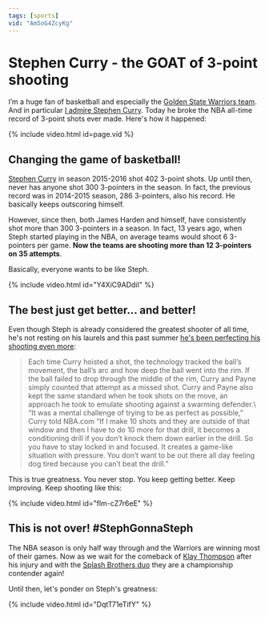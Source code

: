 ```yaml
---
tags: [sports]
vid: "Am5oG4ZcyKg"
---
```


# Stephen Curry - the GOAT of 3-point shooting

I’m a huge fan of basketball and especially the [Golden State Warriors team](/warriors/). And in particular [I admire Stephen Curry](/goldenstate/). Today he broke the NBA all-time record of 3-point shots ever made. Here's how it happened:

{% include video.html id=page.vid %}

<!--More-->

## Changing the game of basketball!

[Stephen Curry](https://en.wikipedia.org/wiki/Stephen_Curry) in season 2015-2016 shot 402 3-point shots. Up until then, never has anyone shot 300 3-pointers in the season. In fact, the previous record was in 2014-2015 season, 286 3-pointers, also his record. He basically keeps outscoring himself.

However, since then, both James Harden and himself, have consistently shot more than 300 3-pointers in a season. In fact, 13 years ago, when Steph started playing in the NBA, on average teams would shoot 6 3-pointers per game. **Now the teams are shooting more than 12 3-pointers on 35 attempts**.

Basically, everyone wants to be like Steph.

{% include video.html id="Y4XiC9ADdiI" %}

## The best just get better… and better!

Even though Steph is already considered the greatest shooter of all time, he's not resting on his laurels and this past summer [he's been perfecting his shooting even more](https://www.nba.com/news/after-offseason-focused-on-perfection-stephen-curry-could-be-even-more-unstoppable):

> Each time Curry hoisted a shot, the technology tracked the ball’s movement, the ball’s arc and how deep the ball went into the rim. If the ball failed to drop through the middle of the rim, Curry and Payne simply counted that attempt as a missed shot. Curry and Payne also kept the same standard when he took shots on the move, an approach he took to emulate shooting against a swarming defender.\\
> “It was a mental challenge of trying to be as perfect as possible,” Curry told NBA.com “If I make 10 shots and they are outside of that window and then I have to do 10 more for that drill, it becomes a conditioning drill if you don’t knock them down earlier in the drill. So you have to stay locked in and focused. It creates a game-like situation with pressure. You don’t want to be out there all day feeling dog tired because you can’t beat the drill.”

This is true greatness. You never stop. You keep getting better. Keep improving. Keep shooting like this:

{% include video.html id="flm-cZ7r6eE" %}

## This is not over! #StephGonnaSteph

The NBA season is only half way through and the Warriors are winning most of their games. Now as we wait for the comeback of [Klay Thompson](https://en.m.wikipedia.org/wiki/Klay_Thompson) after his injury and with the [Splash Brothers duo](https://en.m.wikipedia.org/wiki/Splash_Brothers) they are a championship contender again!

Until then, let's ponder on Steph's greatness:

{% include video.html id="DqtT71eTifY" %}

[n]: https://michael.gratis/nozbe
[np]: https://michael.gratis/nozbepersonal